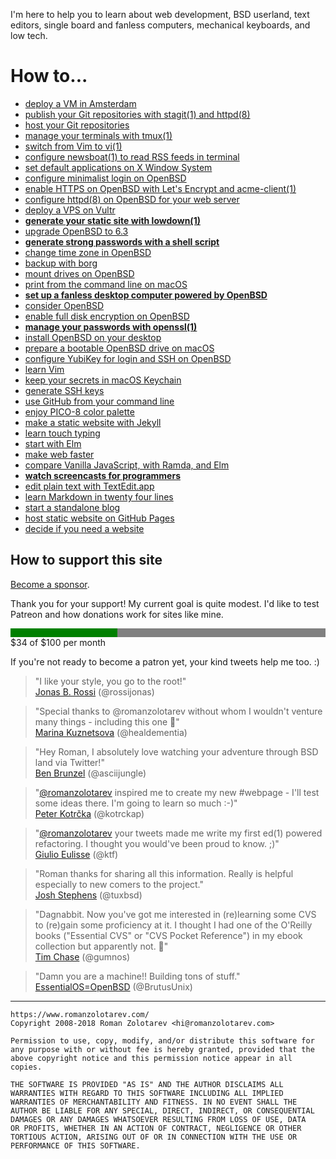 I'm here to help you to learn about web development, BSD userland, text
editors, single board and fanless computers, mechanical keyboards, and
low tech.

# How to...

- [deploy a VM in Amsterdam](/openbsd.amsterdam.html "1 Jul 2018")
- [publish your Git repositories with stagit(1) and httpd(8)](/stagit.html "7 Jun 2018")
- [host your Git repositories](/git.html "7 Jun 2018")
- [manage your terminals with tmux(1)](/tmux.html "18 May 2018")
- [switch from Vim to vi(1)](/vi.html "12 May 2018")
- [configure newsboat(1) to read RSS feeds in&nbsp;terminal](/newsboat.html "6 May 2018")
- [set default applications on X Window System](/openbsd/mime.html "1 May 2018")
- [configure minimalist login on OpenBSD](/openbsd/login.html "1 May 2018")
- [enable HTTPS on OpenBSD with Let's Encrypt and acme-client(1)](/openbsd/acme-client.html "13 Apr 2018")
- [configure httpd(8) on OpenBSD for your web server](/openbsd/httpd.html "12 Apr 2018")
- [deploy a VPS on Vultr](/vultr.html "11 Apr 2018")
- **[generate your static site with lowdown(1)](/ssg.html "07 Apr 2018")**
- [upgrade OpenBSD to 6.3](/openbsd/upgrade.html "03 Apr 2018")
- **[generate strong passwords with a shell script](/diceware.html "30 Mar 2018")**
- [change time zone in OpenBSD](/timezone.html "16 Mar 2018")
- [backup with borg](/borg.html "02 Mar 2018")
- [mount drives on OpenBSD](/openbsd/mount.html "01 Mar 2018")
- [print from the command line on macOS](/macos/cups.html "27 Feb 2018")
- **[set up a fanless desktop computer powered by OpenBSD](/setup.html "17 Nov 2017")**
- [consider OpenBSD](/openbsd/why.html "15 Nov 2017")
- [enable full disk encryption on OpenBSD](/openbsd/fde.html "02 Nov 2017")
- **[manage your passwords with openssl(1)](/pass.html "10 Oct 2017")**
- [install OpenBSD on your desktop](/openbsd/install.html "20 Sep 2017")
- [prepare a bootable OpenBSD drive on macOS](/macos/openbsd.html "19 Sep 2017")
- [configure YubiKey for login and SSH on OpenBSD](/openbsd/yubikey.html "01 Sep 2017")
- [learn Vim](/vim.html "26 Aug 2017")
- [keep your secrets in macOS Keychain](/macos/keychain.html "16 May 2017")
- [generate SSH keys](/ssh.html "01 May 2017")
- [use GitHub from your command line](/github.html "16 Apr 2017")
- [enjoy PICO-8 color palette](/pico-8-color-palette/index.html "04 Dec 2016")
- [make a static website with Jekyll](/jekyll.html "22 Nov 2016")
- [learn touch typing](/typing.html "19 Nov 2016")
- [start with Elm](/elm.html "14 Nov 2016")
- [make web faster](/fast.html "13 Nov 2016")
- [compare Vanilla JavaScript, with Ramda, and Elm](/pagination.html "26 Oct 2016")
- **[watch screencasts for programmers](/screencasts.html "25 Oct 2016")**
- [edit plain text with TextEdit.app](/macos/textedit.html "17 Sep 2016")
- [learn Markdown in twenty four lines](/markdown.html "30 Aug 2016")
- [start a standalone blog](/standalone.html "23 Aug 2016")
- [host static website on GitHub Pages](/github-pages.html "18 Aug 2016")
- [decide if you need a website](/website.html "15 Aug 2016")

## How to support this site

[Become a sponsor](/sponsors.html).

Thank you for your support! My current goal is quite modest. I'd
like to test Patreon and how donations work for sites like mine.

<progress style="display: block; width: 100%; border: none;" value="34" max="100"></progress>
$34 of $100 per month

If you're not ready to become a patron yet, your kind tweets help me too. :)

> "I like your style, you go to the root!"<br>
[Jonas B. Rossi](https://mobile.twitter.com/rossijonas/status/1005544513438445568 "9 Jun 2018")
(@rossijonas)

> "Special thanks to @romanzolotarev without whom I wouldn't venture
many things - including this one &#x1F44F;"<br>
[Marina Kuznetsova](https://mobile.twitter.com/healdementia/status/998623049506279424 "21 May 2018")
(@healdementia)

> "Hey Roman, I absolutely love watching your adventure through BSD land
via Twitter!"<br>
[Ben Brunzel](https://mobile.twitter.com/asciijungle/status/996991681579929601 "17 May 2018")
(@asciijungle)

> "<a
href="https://mobile.twitter.com/romanzolotarev">@romanzolotarev</a>
inspired me to create my new #webpage - I'll test some ideas there. I'm
going to learn so much :-)"<br>
[Peter Kotr&#x10D;ka](https://mobile.twitter.com/kotrckap/status/996695819792330754 "16 May 2018")
(@kotrckap)

> "<a
href="https://mobile.twitter.com/romanzolotarev">@romanzolotarev</a>
your tweets made me write my first ed(1) powered refactoring. I thought
you would've been proud to know. ;)"<br>
[Giulio Eulisse](https://mobile.twitter.com/ktf/status/996055510179827712 "14 May 2018")
(@ktf)

> "Roman thanks for sharing all this information. Really is helpful
especially to new comers to the project."<br>
[Josh Stephens](https://mobile.twitter.com/tuxbsd/status/987336763508183041 "20 Apr 2018")
(@tuxbsd)


> "Dagnabbit. Now you've got me interested in (re)learning some CVS to
(re)gain some proficiency at it. I thought I had one of the O'Reilly
books ("Essential CVS" or "CVS Pocket Reference") in my ebook collection
but apparently not. &#x1F914;"<br>
[Tim Chase](https://mobile.twitter.com/gumnos/status/984781565875146753 "13 Apr 2018")
(@gumnos)

> "Damn you are a machine!! Building tons of stuff."<br>
[EssentialOS=OpenBSD](https://mobile.twitter.com/BrutusUnix/status/986417139425869825 "18 Apr 2018")
(@BrutusUnix)

---

    https://www.romanzolotarev.com/
    Copyright 2008-2018 Roman Zolotarev <hi@romanzolotarev.com>

    Permission to use, copy, modify, and/or distribute this software for
    any purpose with or without fee is hereby granted, provided that the
    above copyright notice and this permission notice appear in all
    copies.

    THE SOFTWARE IS PROVIDED "AS IS" AND THE AUTHOR DISCLAIMS ALL
    WARRANTIES WITH REGARD TO THIS SOFTWARE INCLUDING ALL IMPLIED
    WARRANTIES OF MERCHANTABILITY AND FITNESS. IN NO EVENT SHALL THE
    AUTHOR BE LIABLE FOR ANY SPECIAL, DIRECT, INDIRECT, OR CONSEQUENTIAL
    DAMAGES OR ANY DAMAGES WHATSOEVER RESULTING FROM LOSS OF USE, DATA
    OR PROFITS, WHETHER IN AN ACTION OF CONTRACT, NEGLIGENCE OR OTHER
    TORTIOUS ACTION, ARISING OUT OF OR IN CONNECTION WITH THE USE OR
    PERFORMANCE OF THIS SOFTWARE.
